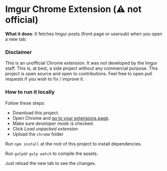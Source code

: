 # Imgur Chrome Extension (⚠️ not official)

**What it does**: It fetches Imgur posts (front page or usersub) when you open a new tab.

### Disclaimer

This is an unofficial Chrome extension. It was not developed by the Imgur staff. This is, at best, a side project without any commercial purpose. This project is open source and open to contributions. Feel free to open pull requests if you wish to fix / improve it.

### How to run it locally

Follow these steps:
- Download this project. 
- Open Chrome and [go to your extensions page](chrome://extensions/).
- Make sure *developer mode* is checked.
- Click *Load unpacked extension*
- Upload the `chrome` folder

Run `npm install` at the root of this project to install dependencies.

Run `gulp`or `gulp watch` to compile the assets.

Just reload the new tab to see the changes.
